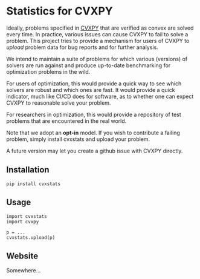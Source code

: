# Statistics for CVXPY

Ideally, problems specified in [CVXPY][1] that are verified as convex
are solved every time. In practice, various issues can cause CVXPY to
fail to solve a problem. This project tries to provide a mechanism for
users of CVXPY to *upload* problem data for bug reports and for further
analysis.

We intend to maintain a suite of problems for which various (versions)
of solvers are run against and produce up-to-date benchmarking for
optimization problems in the wild.

For users of optimization, this would provide a quick way to see which
solvers are robust and which ones are fast. It would provide a quick
indicator, much like CI/CD does for software, as to whether one can
expect CVXPY to reasonable solve your problem.

For researchers in optimization, this would provide a repository of test
problems that are encountered in the real world.

Note that we adopt an **opt-in** model. If you wish to contribute a
failing problem, simply install cvxstats and upload your problem.

A future version may let you create a github issue with CVXPY directly.

## Installation
```
pip install cvxstats
```

## Usage
```
import cvxstats
import cvxpy

p = ...
cvxstats.upload(p)
```

## Website
Somewhere...

[1]: https://github.com/cvxgrp/cvxpy
